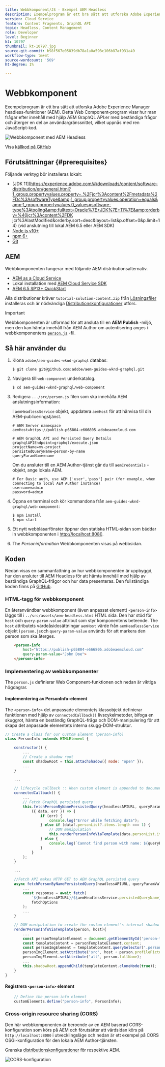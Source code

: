 ```yaml
---
title: Webbkomponent/JS - Exempel AEM Headless
description: Exempelprogram är ett bra sätt att utforska Adobe Experience Manager headless-funktioner (AEM). Den här webbkomponenten/JS-applikationen visar hur du kan fråga efter innehåll med hjälp AEM GraphQL API:er som använder beständiga frågor.
version: Cloud Service
feature: Content Fragments, GraphQL API
topic: Headless, Content Management
role: Developer
level: Beginner
kt: 10797
thumbnail: kt-10797.jpg
source-git-commit: b98f567e05839db78a1a0a593c106b87af931a49
workflow-type: tm+mt
source-wordcount: '569'
ht-degree: 1%

---
```



# Webbkomponent

Exempelprogram är ett bra sätt att utforska Adobe Experience Manager headless-funktioner (AEM). Detta Web Component-program visar hur man frågar efter innehåll med hjälp AEM GraphQL API:er med beständiga frågor och återger en del av användargränssnittet, vilket uppnås med ren JavaScript-kod.

![Webbkomponent med AEM Headless](./assets/web-component/web-component.png)

Visa [källkod på GitHub](https://github.com/adobe/aem-guides-wknd-graphql/tree/main/web-component)

## Förutsättningar {#prerequisites}

Följande verktyg bör installeras lokalt:

+ [JDK 11](https://experience.adobe.com/#/downloads/content/software-distribution/en/general.html?1_group.propertyvalues.property=.%2Fjcr%3Acontent%2Fmetadata%2FDc%3AsoftwareType&amp;1_group.propertyvalues.operation=equals&amp;1_group.propertyvalues.0_values=software-type%3Atooling&amp;fulltext=Oracle%7E+JDK%7E+11%7E&amp;orderby=%40jcr%3Acontent%2FDK jcr%3AlastModified&amp;orderby.sort=desc&amp;layout=list&amp;p.offset=0&amp;p.limit=14) (vid anslutning till lokal AEM 6.5 eller AEM SDK)
+ [Node.js v10+](https://nodejs.org/en/)
+ [npm 6+](https://www.npmjs.com/)
+ [Git](https://git-scm.com/)

## AEM

Webbkomponenten fungerar med följande AEM distributionsalternativ.

+ [AEM as a Cloud Service](https://experienceleague.adobe.com/docs/experience-manager-cloud-service/content/implementing/deploying/overview.html)
+ Lokal installation med [AEM Cloud Service SDK](https://experienceleague.adobe.com/docs/experience-manager-learn/cloud-service/local-development-environment-set-up/overview.html)
+ [AEM 6.5 SP13+ QuickStart](https://experienceleague.adobe.com/docs/experience-manager-learn/foundation/development/set-up-a-local-aem-development-environment.html?lang=en#install-local-aem-instances)

Alla distributioner kräver `tutorial-solution-content.zip` från [Lösningsfiler](https://experienceleague.adobe.com/docs/experience-manager-learn/getting-started-with-aem-headless/graphql/multi-step/explore-graphql-api.html#solution-files) installeras och är nödvändiga [Distributionskonfigurationer](../deployment/web-component.md) utförs.


>[!IMPORTANT]
>
>Webbkomponenten är utformad för att ansluta till en __AEM Publish__ -miljö, men den kan hämta innehåll från AEM Author om autentisering anges i webbkomponentens [`person.js`](https://github.com/adobe/aem-guides-wknd-graphql/blob/main/web-component/src/person.js#L11) -fil.

## Så här använder du

1. Klona `adobe/aem-guides-wknd-graphql` databas:

   ```shell
   $ git clone git@github.com:adobe/aem-guides-wknd-graphql.git
   ```

1. Navigera till `web-component` underkatalog.

   ```shell
   $ cd aem-guides-wknd-graphql/web-component
   ```

1. Redigera `.../src/person.js` filen som ska innehålla AEM anslutningsinformation:

   I `aemHeadlessService` objekt, uppdatera `aemHost` för att hänvisa till din AEM-publiceringstjänst.

   ```plain
   # AEM Server namespace
   aemHost=https://publish-p65804-e666805.adobeaemcloud.com
   
   # AEM GraphQL API and Persisted Query Details
   graphqlAPIEndpoint=graphql/execute.json
   projectName=my-project
   persistedQueryName=person-by-name
   queryParamName=name
   ```

   Om du ansluter till en AEM Author-tjänst går du till `aemCredentials` -objekt, ange lokala AEM.

   ```plain
   # For Basic auth, use AEM ['user','pass'] pair (for example, when connecting to local AEM Author instance)
   username=admin
   password=admin
   ```

1. Öppna en terminal och kör kommandona från `aem-guides-wknd-graphql/web-component`:

   ```shell
   $ npm install
   $ npm start
   ```

1. Ett nytt webbläsarfönster öppnar den statiska HTML-sidan som bäddar in webbkomponenten i [http://localhost:8080](http://localhost:8080).
1. The _Personinformation_ Webbkomponenten visas på webbsidan.

## Koden

Nedan visas en sammanfattning av hur webbkomponenten är uppbyggd, hur den ansluter till AEM Headless för att hämta innehåll med hjälp av beständiga GraphQL-frågor och hur data presenteras. Den fullständiga koden finns på [GitHub](https://github.com/adobe/aem-guides-wknd-graphql/tree/main/web-component).

### HTML-tagg för webbkomponent

En återanvändbar webbkomponent (även anpassat element) `<person-info>` läggs till i `../src/assets/aem-headless.html` HTML sida. Den har stöd för `host` och `query-param-value` attribut som styr komponentens beteende. The `host` attributets värdeåsidosättningar `aemHost` värde från `aemHeadlessService` objekt i `person.js`och `query-param-value` används för att markera den person som ska återges.

```html
    <person-info 
        host="https://publish-p65804-e666805.adobeaemcloud.com"
        query-param-value="John Doe">
    </person-info>
```

### Implementering av webbkomponenter

The `person.js` definierar Web Component-funktionen och nedan är viktiga högdagrar.

#### Implementering av PersonInfo-element

The `<person-info>` det anpassade elementets klassobjekt definierar funktionen med hjälp av `connectedCallback()` livscykelmetoder, bifoga en skuggrot, hämta en beständig GraphQL-fråga och DOM-manipulering för att skapa det anpassade elementets interna skugg-DOM-struktur.

```javascript
// Create a Class for our Custom Element (person-info)
class PersonInfo extends HTMLElement {

    constructor() {
        ...
        // Create a shadow root
        const shadowRoot = this.attachShadow({ mode: "open" });
        ...
    }

    ...

    // lifecycle callback :: When custom element is appended to document
    connectedCallback() {
        ...
        // Fetch GraphQL persisted query
        this.fetchPersonByNamePersistedQuery(headlessAPIURL, queryParamValue).then(
            ({ data, err }) => {
                if (err) {
                    console.log("Error while fetching data");
                } else if (data?.personList?.items.length === 1) {
                    // DOM manipulation
                    this.renderPersonInfoViaTemplate(data.personList.items[0], host);
                } else {
                    console.log(`Cannot find person with name: ${queryParamValue}`);
                }
            }
        );
    }

    ...

    //Fetch API makes HTTP GET to AEM GraphQL persisted query
    async fetchPersonByNamePersistedQuery(headlessAPIURL, queryParamValue) {
        ...
        const response = await fetch(
            `${headlessAPIURL}/${aemHeadlessService.persistedQueryName}${encodedParam}`,
            fetchOptions
        );
        ...
    }

    // DOM manipulation to create the custom element's internal shadow DOM structure
    renderPersonInfoViaTemplate(person, host){
        ...
        const personTemplateElement = document.getElementById('person-template');
        const templateContent = personTemplateElement.content;
        const personImgElement = templateContent.querySelector('.person_image');
        personImgElement.setAttribute('src', host + person.profilePicture._path);
        personImgElement.setAttribute('alt', person.fullName);
        ...
        this.shadowRoot.appendChild(templateContent.cloneNode(true));
    }
}
```

#### Registrera `<person-info>` element

```javascript
    // Define the person-info element
    customElements.define("person-info", PersonInfo);
```

### Cross-origin resource sharing (CORS)

Den här webbkomponenten är beroende av en AEM baserad CORS-konfiguration som körs på AEM och förutsätter att värdsidan körs på `http://localhost:8080` i utvecklingsläge och nedan är ett exempel på CORS OSGi-konfiguration för den lokala AEM Author-tjänsten.

Granska [distributionskonfigurationer](../deployment/web-component.md) för respektive AEM.

![CORS-konfiguration](assets/react-app/cross-origin-resource-sharing-configuration.png)

